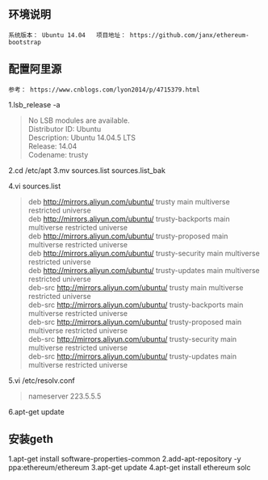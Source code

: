 
## 环境说明
`系统版本： Ubuntu 14.04  
项目地址： https://github.com/janx/ethereum-bootstrap
`

## 配置阿里源
`参考： https://www.cnblogs.com/lyon2014/p/4715379.html`

1.lsb_release -a  
> No LSB modules are available.   
Distributor ID:	Ubuntu   
Description:	Ubuntu 14.04.5 LTS   
Release:	14.04   
Codename:	trusty   

2.cd /etc/apt
3.mv sources.list sources.list_bak

 4.vi sources.list
 >deb http://mirrors.aliyun.com/ubuntu/ trusty main multiverse restricted universe  
deb http://mirrors.aliyun.com/ubuntu/ trusty-backports main multiverse restricted universe  
deb http://mirrors.aliyun.com/ubuntu/ trusty-proposed main multiverse restricted universe  
deb http://mirrors.aliyun.com/ubuntu/ trusty-security main multiverse restricted universe  
deb http://mirrors.aliyun.com/ubuntu/ trusty-updates main multiverse restricted universe  
deb-src http://mirrors.aliyun.com/ubuntu/ trusty main multiverse restricted universe  
deb-src http://mirrors.aliyun.com/ubuntu/ trusty-backports main multiverse restricted universe  
deb-src http://mirrors.aliyun.com/ubuntu/ trusty-proposed main multiverse restricted universe  
deb-src http://mirrors.aliyun.com/ubuntu/ trusty-security main multiverse restricted universe  
deb-src http://mirrors.aliyun.com/ubuntu/ trusty-updates main multiverse restricted universe  

5.vi /etc/resolv.conf 
> nameserver 223.5.5.5

6.apt-get update

## 安装geth
1.apt-get install software-properties-common
2.add-apt-repository -y ppa:ethereum/ethereum
3.apt-get update
4.apt-get install ethereum solc



